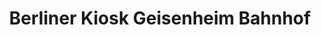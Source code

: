 ---
title: "Berliner Kiosk Geisenheim Bahnhof"
url: /geisenheim/berliner-kiosk-geisenheim-bahnhof/
shop: Kiosk
---